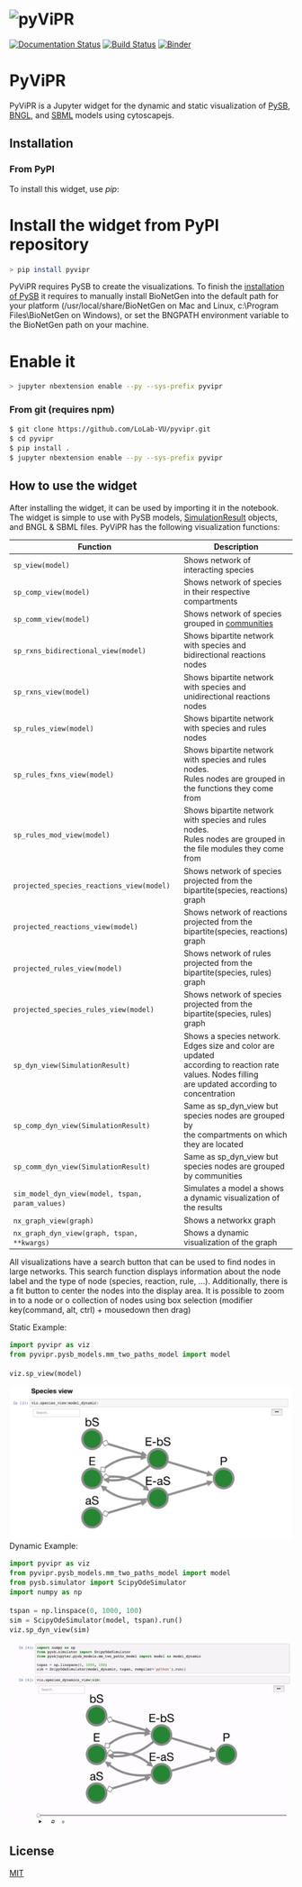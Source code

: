 # <img alt="pyViPR" src="https://github.com/LoLab-VU/pyvipr/blob/master/pyvipr_logo.png" height="100">


[![Documentation Status](https://readthedocs.org/projects/pyvipr/badge/?version=latest)](https://pyvipr.readthedocs.io/en/latest/?badge=latest)
[![Build Status](https://travis-ci.org/LoLab-VU/pyvipr.svg?branch=master)](https://travis-ci.org/LoLab-VU/pyvipr)
[![Binder](https://mybinder.org/badge_logo.svg)](https://mybinder.org/v2/gh/LoLab-VU/pyvipr/master?filepath=docs%2Ftutorial.ipynb)
# PyViPR
PyViPR is a Jupyter widget for the dynamic and static visualization of [PySB](http://pysb.org/), 
[BNGL](https://www.csb.pitt.edu/Faculty/Faeder/?page_id=409), and [SBML](http://sbml.org/Main_Page) 
 models using cytoscapejs.

## Installation

### From PyPI

To install this widget, use _pip_:


# Install the widget from PyPI repository
```bash
> pip install pyvipr
```
PyViPR requires PySB to create the visualizations. To finish the [installation of PySB](https://pysb.readthedocs.io/en/stable/installation.html#option-1-install-pysb-natively-on-your-computer) it
requires to manually install BioNetGen into the default path for your platform 
(/usr/local/share/BioNetGen on Mac and Linux, c:\Program Files\BioNetGen on Windows), 
or set the BNGPATH environment variable to the BioNetGen path on your machine.

# Enable it
```bash
> jupyter nbextension enable --py --sys-prefix pyvipr
```
### From git (requires npm)
```bash
$ git clone https://github.com/LoLab-VU/pyvipr.git
$ cd pyvipr
$ pip install .
$ jupyter nbextension enable --py --sys-prefix pyvipr
```

## How to use the widget
After installing the widget, it can be used by importing it in the notebook. The widget is simple to use with PySB 
models, [SimulationResult](https://pysb.readthedocs.io/en/stable/modules/simulator.html#pysb.simulator.SimulationResult) 
objects, and BNGL & SBML files. PyViPR has the following visualization functions:

| Function                                 | Description                                           |
|------------------------------------------|-------------------------------------------------------|
| `sp_view(model)`                    | Shows network of interacting species                  |
| `sp_comp_view(model)`       | Shows network of species in their respective compartments |
| `sp_comm_view(model)`                | Shows network of species grouped in [communities](https://en.wikipedia.org/wiki/Community_structure) |
| `sp_rxns_bidirectional_view(model)`      | Shows bipartite network with species and bidirectional reactions nodes |
| `sp_rxns_view(model)`                    | Shows bipartite network with species and unidirectional reactions nodes |
| `sp_rules_view(model)`                   | Shows bipartite network with species and rules nodes  |
| `sp_rules_fxns_view(model)`         | Shows bipartite network with species and rules nodes.<br> Rules nodes are grouped in the functions they come from |
| `sp_rules_mod_view(model)`           | Shows bipartite network with species and rules nodes.<br> Rules nodes are grouped in the file modules they come from |
| `projected_species_reactions_view(model)`| Shows network of species projected from the <br> bipartite(species, reactions) graph |
| `projected_reactions_view(model)`        | Shows network of reactions projected from the <br> bipartite(species, reactions) graph |
| `projected_rules_view(model)`            | Shows network of rules projected from the <br> bipartite(species, rules) graph |
| `projected_species_rules_view(model)`    | Shows network of species projected from the <br> bipartite(species, rules) graph |
| `sp_dyn_view(SimulationResult)`| Shows a species network. Edges size and color are updated <br> according to reaction rate values. Nodes filling <br> are updated according to concentration|
| `sp_comp_dyn_view(SimulationResult)` | Same as sp_dyn_view but species nodes are grouped by <br> the compartments on which they are located |
| `sp_comm_dyn_view(SimulationResult)` | Same as sp_dyn_view but species nodes are grouped by communities |
| `sim_model_dyn_view(model, tspan, param_values)` | Simulates a model a shows a dynamic visualization of the results |
| `nx_graph_view(graph)` | Shows a networkx graph |
| `nx_graph_dyn_view(graph, tspan, **kwargs)`| Shows a dynamic visualization of the graph |

All visualizations have a search button that can be used to find nodes in large networks. This search function displays 
information about the node label and the type of node (species, reaction, rule, ...). Additionally, there is a fit 
button to center the nodes into the display area. It is possible to zoom in to a node or o collection of nodes
using box selection (modifier key(command, alt, ctrl) + mousedown then drag)
  
Static Example:
```python
import pyvipr as viz
from pyvipr.pysb_models.mm_two_paths_model import model

viz.sp_view(model)
```

![species_view](double_enzymatic_species.png)
Dynamic Example:
```python
import pyvipr as viz
from pyvipr.pysb_models.mm_two_paths_model import model
from pysb.simulator import ScipyOdeSimulator
import numpy as np

tspan = np.linspace(0, 1000, 100)
sim = ScipyOdeSimulator(model, tspan).run()
viz.sp_dyn_view(sim)
```

![enzymatic_reaction](pysbViz.gif)

## License

[MIT](https://opensource.org/licenses/MIT)
